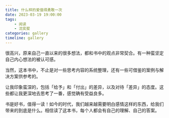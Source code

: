 ```yaml
---
title: 什么样的爱值得勇敢一次
date: 2023-03-19 19:00:00
tags:
    - 阅读
    - 沈奕斐
categories: gallery
timeline: gallery
---
```


很高兴，原来自己一直以来的很多想法，都和书中的观点非常契合。有一种蛮坚定自己内心想法的被认可感。

当然，这本书中，不止是对一些思考内容的系统整理，还有一些可借鉴的案例与解决方案供参考的。

让我印象蛮深的，包括「给予」和「付出」的差异，以及对待「差异」的态度。这些都让我更深地去思考了一番，感觉确有受益良多。

书是好书，值得一读！如今的时代，我们越来越需要明白感情这样的东西，给我们带来的到底是什么。相信读了这本书，每个人都会有自己的理解、自己的答案。
